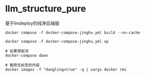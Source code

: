 # llm_structure_pure
基于lmdeploy的纯净后端版
```
docker compose -f docker-compose-jinghu.yml build --no-cache

docker compose -f docker-compose-jinghu.yml up

# 如果想取消
docker-compose down

# 删除无标签的内容
docker images -f "dangling=true" -q | xargs docker rmi
```